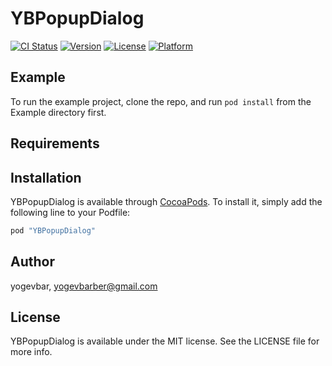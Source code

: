 # YBPopupDialog

[![CI Status](http://img.shields.io/travis/yogevbar/YBPopupDialog.svg?style=flat)](https://travis-ci.org/yogevbar/YBPopupDialog)
[![Version](https://img.shields.io/cocoapods/v/YBPopupDialog.svg?style=flat)](http://cocoapods.org/pods/YBPopupDialog)
[![License](https://img.shields.io/cocoapods/l/YBPopupDialog.svg?style=flat)](http://cocoapods.org/pods/YBPopupDialog)
[![Platform](https://img.shields.io/cocoapods/p/YBPopupDialog.svg?style=flat)](http://cocoapods.org/pods/YBPopupDialog)

## Example

To run the example project, clone the repo, and run `pod install` from the Example directory first.

## Requirements

## Installation

YBPopupDialog is available through [CocoaPods](http://cocoapods.org). To install
it, simply add the following line to your Podfile:

```ruby
pod "YBPopupDialog"
```

## Author

yogevbar, yogevbarber@gmail.com

## License

YBPopupDialog is available under the MIT license. See the LICENSE file for more info.
